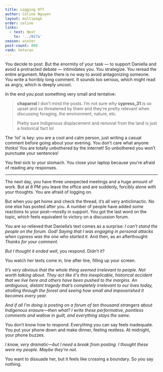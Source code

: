```yaml
---
title: Logging Off
author: Celine Nguyen
layout: multipage
order: celine
links:
  - text: Next
    to: '../017a'
season: winter
post-count: 800
rank: Veteran
---
```


You decide to post. But the enormity of your task — to support Daniella and avoid a protracted debate — intimidates you. You strategize. You reread the entire argument. Maybe there is no way to avoid antagonizing someone. You write a horribly long comment. It sounds too serious, which might read as angry, which is deeply uncool.

In the end you post something very small and tentative:

> **chaparral** I don’t mind the posts. I’m not sure why **cypress_31** is so upset and so threatened by them and they’re pretty relevant when discussing foraging, the environment, nature, etc.  
>
> Pretty sure Indigenous displacement and removal from the land is just a historical fact lol

The 'lol' is key: you are a cool and calm person, just writing a casual comment before going about your evening. You don’t care what anyone thinks! You are totally unbothered by the internet! So unbothered you won’t punctuate your sentences!

You feel sick to your stomach. You close your laptop because you're afraid of reading any responses.

---

The next day, you have three unexpected meetings and a huge amount of work. But at 8 PM you leave the office and are suddenly, forcibly alone with your thoughts. You are afraid of logging on.

But when you get home and check the thread, it’s all very anticlimactic. No one else has posted after you. A number of people have added some reactions to your post—mostly in support. You got the last word on the topic, which feels equivalent to victory on a discussion forum.

You are so relieved that Daniella’s text comes as a surprise: *I can’t stand the people on the forum. God! Saying that I was engaging in personal attacks when cypress was the one who started it.* And then, as an afterthought: *Thanks for your comment.*

*But I thought it ended well*, you respond. Didn’t it?

You watch her texts come in, line after line, filling up your screen.

*It’s very obvious that the whole thing seemed irrelevant to people. Not worth talking about. They act like it's this inexplicable, historical accident that we live here and others have been pushed to the margins. An ambiguous, distant tragedy that’s completely irrelevant to our lives today, strolling through the forest and seeing how small and impoverished it becomes every year.*

*And if all I’m doing is posting on a forum of ten thousand strangers about Indigenous erasure—then what? I write these performative, pointless comments and wallow in guilt, and everything stays the same.*

You don’t know how to respond. Everything you can say feels inadequate. You put your phone down and make dinner, feeling restless. At midnight, your phone buzzes.

*I know, very dramatic—but I need a break from posting. I thought these were my people. Maybe they’re not.*

You want to dissuade her, but it feels like crossing a boundary. So you say nothing.
